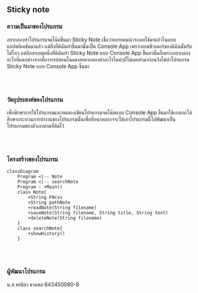 ## Sticky note
### ความเป็นมาของโปรแกรม
อยากลองทำโปรแกรมจดโน๊ตขึ้นมา Sticky Note เชื่อว่าหลายคนน่าจะเคยใช้มาแล้วในแบบแอปพลิเคชันมาแล้ว แต่สิ่งที่ดิฉันทำขึ้นมานั้นเป็น Console App เพราะคอมพิวเตอร์ของดิฉันนั้นรับไม่ไหว แต่อีกสาเหตุหนึ่งที่ดิฉันทำ Sticky Note แบบ Console App ขึ้นมานั้นก็เพราะอยากลองอะไรที่แตกต่างจากที่อาจารย์สอนในคลาสอยากลองทำอะไรใหม่ๆที่ไม่เคยทำมาก่อนจึงได้ทำโปรแกรม Sticky Note แบบ Console App ขึ้นมา               

<br/><br/>
### วัตถุประสงค์ของโปรแกรม
เพื่อศึกษาการใช้โปรแกรมและทดลองเขียนโปรแกรมจดโน๊ตแบบ Console App ขึ้นมาใช้เองและได้ศึกษากระบวนการทำงานของโปรแกรมนั้นเพื่อที่อนาคตอาจจะได้เอาโปรแกรมนี้ไปพัฒนาเป็นโปรแกรมของตัวเองตามที่คิดไว้

<br/><br/>
### โครงสร้างของโปรแกรม
```mermaid
classDiagram
    Program <|-- Note
    Program <|-- searchNote
    Program : +Main()
    class Note{
        +String FNcsv
        +String pathNote
        +readNote(String filename)
        +saveNote(String filename, String title, String text)
        +deleteNote(String filename)
    }
    class searchNote{
        +showHistory()
    }
```
<br/><br/>
### ผู้พัฒนาโปรแกรม
น.ส.พรธิตา ขานพล  643450080-8                                                                                             
